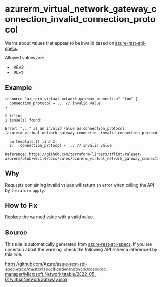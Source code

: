 <!--- This file generated by `tools/apispec-rule-gen/main.go`. DO NOT EDIT --->

# azurerm_virtual_network_gateway_connection_invalid_connection_protocol

Warns about values that appear to be invalid based on [azure-rest-api-specs](https://github.com/Azure/azure-rest-api-specs).

Allowed values are:
- IKEv2
- IKEv1

## Example

```hcl
resource "azurerm_virtual_network_gateway_connection" "foo" {
  connection_protocol = ... // invalid value
}
```

```
$ tflint
1 issue(s) found:

Error: "..." is an invalid value as connection_protocol (azurerm_virtual_network_gateway_connection_invalid_connection_protocol)

  on template.tf line 2:
  2:   connection_protocol = ... // invalid value

Reference: https://github.com/terraform-linters/tflint-ruleset-azurerm/blob/v0.1.0/docs/rules/azurerm_virtual_network_gateway_connection_invalid_connection_protocol.md

```

## Why

Requests containing invalid values will return an error when calling the API by `terraform apply`.

## How to Fix

Replace the warned value with a valid value.

## Source

This rule is automatically generated from [azure-rest-api-specs](https://github.com/Azure/azure-rest-api-specs). If you are uncertain about the warning, check the following API schema referenced by this rule.

https://github.com/Azure/azure-rest-api-specs/tree/master/specification/network/resource-manager/Microsoft.Network/stable/2022-05-01/virtualNetworkGateway.json

